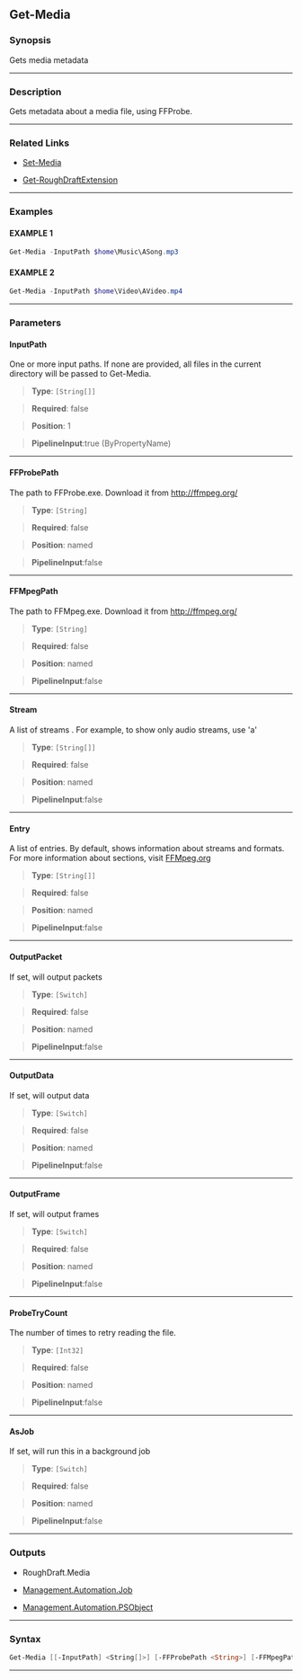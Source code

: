 Get-Media
---------
### Synopsis
Gets media metadata

---
### Description

Gets metadata about a media file, using FFProbe.

---
### Related Links
* [Set-Media](Set-Media.md)



* [Get-RoughDraftExtension](Get-RoughDraftExtension.md)



---
### Examples
#### EXAMPLE 1
```PowerShell
Get-Media -InputPath $home\Music\ASong.mp3
```

#### EXAMPLE 2
```PowerShell
Get-Media -InputPath $home\Video\AVideo.mp4
```

---
### Parameters
#### **InputPath**

One or more input paths.
If none are provided, all files in the current directory will be passed to Get-Media.



> **Type**: ```[String[]]```

> **Required**: false

> **Position**: 1

> **PipelineInput**:true (ByPropertyName)



---
#### **FFProbePath**

The path to FFProbe.exe.  Download it from http://ffmpeg.org/



> **Type**: ```[String]```

> **Required**: false

> **Position**: named

> **PipelineInput**:false



---
#### **FFMpegPath**

The path to FFMpeg.exe.  Download it from http://ffmpeg.org/



> **Type**: ```[String]```

> **Required**: false

> **Position**: named

> **PipelineInput**:false



---
#### **Stream**

A list of streams .
For example, to show only audio streams, use 'a'



> **Type**: ```[String[]]```

> **Required**: false

> **Position**: named

> **PipelineInput**:false



---
#### **Entry**

A list of entries.
By default, shows information about streams and formats.
For more information about sections, visit [FFMpeg.org](https://ffmpeg.org/ffprobe.html#Main-options)



> **Type**: ```[String[]]```

> **Required**: false

> **Position**: named

> **PipelineInput**:false



---
#### **OutputPacket**

If set, will output packets



> **Type**: ```[Switch]```

> **Required**: false

> **Position**: named

> **PipelineInput**:false



---
#### **OutputData**

If set, will output data



> **Type**: ```[Switch]```

> **Required**: false

> **Position**: named

> **PipelineInput**:false



---
#### **OutputFrame**

If set, will output frames



> **Type**: ```[Switch]```

> **Required**: false

> **Position**: named

> **PipelineInput**:false



---
#### **ProbeTryCount**

The number of times to retry reading the file.



> **Type**: ```[Int32]```

> **Required**: false

> **Position**: named

> **PipelineInput**:false



---
#### **AsJob**

If set, will run this in a background job



> **Type**: ```[Switch]```

> **Required**: false

> **Position**: named

> **PipelineInput**:false



---
### Outputs
* RoughDraft.Media


* [Management.Automation.Job](https://learn.microsoft.com/en-us/dotnet/api/System.Management.Automation.Job)


* [Management.Automation.PSObject](https://learn.microsoft.com/en-us/dotnet/api/System.Management.Automation.PSObject)




---
### Syntax
```PowerShell
Get-Media [[-InputPath] <String[]>] [-FFProbePath <String>] [-FFMpegPath <String>] [-Stream <String[]>] [-Entry <String[]>] [-OutputPacket] [-OutputData] [-OutputFrame] [-ProbeTryCount <Int32>] [-AsJob] [<CommonParameters>]
```
---
